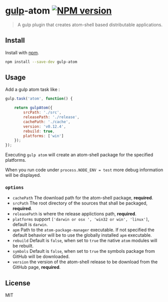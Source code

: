 # [gulp](https://github.com/wearefractal/gulp)-atom [![NPM version](https://badge.fury.io/js/gulp-atom.png)](http://badge.fury.io/js/gulp-atom)

> A gulp plugin that creates atom-shell based distributable applications.

## Install

Install with [npm](https://npmjs.org/package/gulp-clean).

```sh
npm install --save-dev gulp-atom
```

## Usage


Add a gulp atom task like :

```js
gulp.task('atom', function() {

    return gulpAtom({
        srcPath: './src',
        releasePath: './release',
        cachePath: './cache',
        version: 'v0.12.4',
        rebuild: true,
        platforms: ['win']
    });
});
```

Executing `gulp atom` will create an atom-shell package for the specified platforms.

When you run code under `process.NODE_ENV = test` more debug information will be displayed.

### `options`

* `cachePath` The download path for the atom-shell package, **required**.
* `srcPath` The root directory of the sources that shall be packaged, **required**.
* `releasePath` is where the release applictions path, **required**.
* `platforms` support `['darwin or osx ', 'win32 or win', 'linux']`, default is `darwin`.
* `apm` Path to the `atom-package-manager` executable. If not specified the default behavior will be to use the globally installed `apm` executable.
* `rebuild` Default is `false`, when set to `true` the native `atom` modules will be rebuilt.
* `symbols` Default is `false`, when set to `true` the symbols package from GitHub will be downloaded.
* `version` the version of the atom-shell release to be download from the GitHub page, **required**.



## License

MIT
